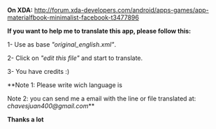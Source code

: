 **On XDA:** http://forum.xda-developers.com/android/apps-games/app-materialfbook-minimalist-facebook-t3477896

**If you want to help me to translate this app, please follow this:**

1- Use as base _"original_english.xml"_.

2- Click on _"edit this file"_ and start to translate.

3- You have credits :)


**Note 1: Please write wich language is

Note 2: you can send me a email with the line or file translated at: _chavesjuan400@gmail.com_**


**Thanks a lot**
